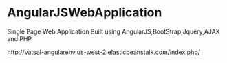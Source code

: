 # AngularJSWebApplication
Single Page Web Application Built using AngularJS,BootStrap,Jquery,AJAX and PHP

http://vatsal-angularenv.us-west-2.elasticbeanstalk.com/index.php/
